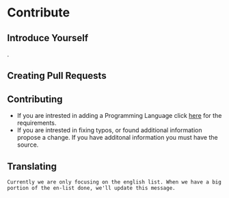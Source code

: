 # Contribute

## Introduce Yourself
.

## Creating Pull Requests

## Contributing
- If you are intrested in adding a Programming Language click [here](https://github.com/Maniacxxx/programming-language-list/blob/main/Language-Criteria.md) for the requirements.
- If you are intrested in fixing typos, or found additional information propose a change. If you have additonal information you must have the source.

## Translating
`Currently we are only focusing on the english list. When we have a big portion of the en-list done, we'll update this message.`
